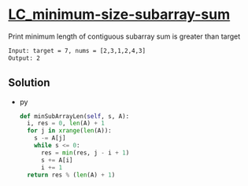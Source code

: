 # [LC_minimum-size-subarray-sum](https://leetcode.com/problems/minimum-size-subarray-sum)

Print minimum length of contiguous subarray sum is greater than target

```txt
Input: target = 7, nums = [2,3,1,2,4,3]
Output: 2
```

## Solution

* py

  ```py
  def minSubArrayLen(self, s, A):
    i, res = 0, len(A) + 1
    for j in xrange(len(A)):
      s -= A[j]
      while s <= 0:
        res = min(res, j - i + 1)
        s += A[i]
        i += 1
    return res % (len(A) + 1)
  ```
